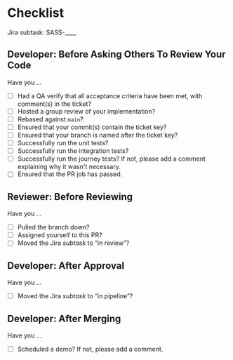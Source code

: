 # Checklist

Jira subtask: SASS-____

## Developer: Before Asking Others To Review Your Code

Have you ...

- [ ]  Had a QA verify that all acceptance criteria have been met, with comment(s) in the ticket?
- [ ]  Hosted a group review of your implementation?
- [ ]  Rebased against `main`?
- [ ]  Ensured that your commit(s) contain the ticket key?
- [ ]  Ensured that your branch is named after the ticket key?
- [ ]  Successfully run the unit tests?
- [ ]  Successfully run the integration tests?
- [ ]  Successfully run the journey tests? If not, please add a comment explaining why it wasn't necessary.
- [ ]  Ensured that the PR job has passed.

## Reviewer: Before Reviewing

Have you ...

- [ ]  Pulled the branch down?
- [ ]  Assigned yourself to this PR?
- [ ]  Moved the Jira *subtask* to “in review”?

## Developer: After Approval

Have you ...

- [ ]  Moved the Jira *subtask* to “in pipeline”?

## Developer: After Merging

Have you ...

- [ ]  Scheduled a demo? If not, please add a comment.
